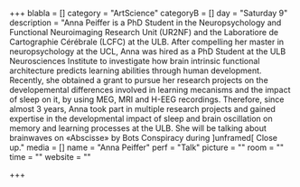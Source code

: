 +++
blabla = []
category = "ArtScience"
categoryB = []
day = "Saturday 9"
description = "Anna Peiffer is a PhD Student in the Neuropsychology and Functional Neuroimaging Research Unit (UR2NF)  and the Laboratiore de Cartographie Cérébrale (LCFC) at the ULB. After compelling her master in neuropsychology at the UCL, Anna was hired as a PhD Student at the ULB Neurosciences Institute to investigate how brain intrinsic functional architecture predicts learning abilities through human development. Recently, she obtained a grant to pursue her research projects on the developemental differences involved in learning mecanisms and the impact of sleep on it, by using MEG, MRI and H-EEG recordings. Therefore, since almost 3 years, Anna took part in multiple research projects and gained expertise in the developmental impact of sleep and brain oscillation on memory and learning processes at the ULB. She will be talking about brainwaves on «Abscisse» by Bots Conspiracy during ]unframed[ Close up."
media = []
name = "Anna Peiffer"
perf = "Talk"
picture = ""
room = ""
time = ""
website = ""

+++
